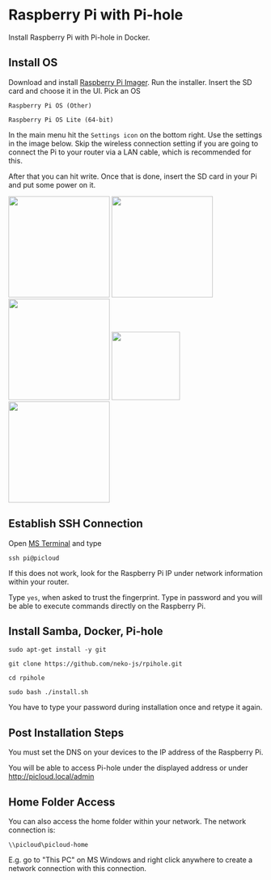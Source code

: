 # Raspberry Pi with Pi-hole

Install Raspberry Pi with Pi-hole in Docker.

## Install OS

Download and install [Raspberry Pi Imager](https://www.raspberrypi.com/software/). Run the installer. Insert the SD card and choose it in the UI. Pick an OS
```
Raspberry Pi OS (Other)
```
```
Raspberry Pi OS Lite (64-bit)
```
In the main menu hit the `Settings icon` on the bottom right. Use the settings in the image below. Skip the wireless connection setting if you are going to connect the Pi to your router via a LAN cable, which is recommended for this.

After that you can hit write. Once that is done, insert the SD card in your Pi and put some power on it.

<img src="https://user-images.githubusercontent.com/40058557/253777732-eb1aaa18-0cd0-4074-b1d2-5ff31f3a26d3.png" width="200"/> <img src="https://user-images.githubusercontent.com/40058557/253777772-a9296563-6efa-45d8-8b36-41d7faad29e2.png" width="200"/> <img src="https://user-images.githubusercontent.com/40058557/253777782-2abeff9c-8e97-49a5-947b-2baf3aeb42c6.png" width="200"/> <image src="https://github.com/neko-js/rpihole/assets/40058557/ad0d1ebe-ed5b-4a33-a087-34dc60cbb236" height="135"> <img src="https://user-images.githubusercontent.com/40058557/253777868-e832d1a3-bcc7-44cd-b45f-d3fa4e1bda54.png" width="200"/>

## Establish SSH Connection

Open [MS Terminal](https://apps.microsoft.com/store/detail/9N0DX20HK701?hl=en-us&gl=US) and type

```
ssh pi@picloud
```

If this does not work, look for the Raspberry Pi IP under network information within your router.

Type `yes`, when asked to trust the fingerprint. Type in password and you will be able to execute commands directly on the Raspberry Pi.

## Install Samba, Docker, Pi-hole

```
sudo apt-get install -y git
```
```
git clone https://github.com/neko-js/rpihole.git
```
```
cd rpihole
```
```
sudo bash ./install.sh
```
You have to type your password during installation once and retype it again.

## Post Installation Steps

You must set the DNS on your devices to the IP address of the Raspberry Pi.

You will be able to access Pi-hole under the displayed address or under http://picloud.local/admin

## Home Folder Access

You can also access the home folder within your network. The network connection is:
```
\\picloud\picloud-home
```
E.g. go to "This PC" on MS Windows and right click anywhere to create a network connection with this connection.
